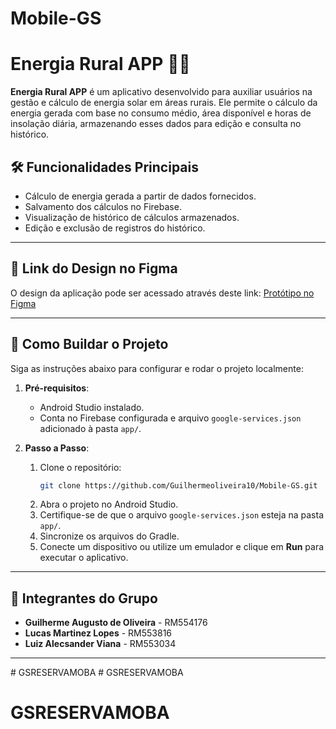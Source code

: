 # Mobile-GS

# Energia Rural APP 🚜🌞

**Energia Rural APP** é um aplicativo desenvolvido para auxiliar usuários na gestão e cálculo de energia solar em áreas rurais. Ele permite o cálculo da energia gerada com base no consumo médio, área disponível e horas de insolação diária, armazenando esses dados para edição e consulta no histórico.

## 🛠 Funcionalidades Principais
- Cálculo de energia gerada a partir de dados fornecidos.
- Salvamento dos cálculos no Firebase.
- Visualização de histórico de cálculos armazenados.
- Edição e exclusão de registros do histórico.

---

## 🎨 Link do Design no Figma
O design da aplicação pode ser acessado através deste link: [Protótipo no Figma](https://www.figma.com/design/J9SA0Oual9EFeo3iyj0bmF/Figma---GS?node-id=1-2&node-type=canvas&t=fNEFDvEa8h3yQFvU-0)

---

## 🚀 Como Buildar o Projeto
Siga as instruções abaixo para configurar e rodar o projeto localmente:

1. **Pré-requisitos**:
   - Android Studio instalado.
   - Conta no Firebase configurada e arquivo `google-services.json` adicionado à pasta `app/`.

2. **Passo a Passo**:
   1. Clone o repositório:
      ```bash
      git clone https://github.com/Guilhermeoliveira10/Mobile-GS.git
      ```
   2. Abra o projeto no Android Studio.
   3. Certifique-se de que o arquivo `google-services.json` esteja na pasta `app/`.
   4. Sincronize os arquivos do Gradle.
   5. Conecte um dispositivo ou utilize um emulador e clique em **Run** para executar o aplicativo.

---

## 👥 Integrantes do Grupo
- **Guilherme Augusto de Oliveira** - RM554176
- **Lucas Martinez Lopes** - RM553816
- **Luiz Alecsander Viana** - RM553034

---
#   G S R E S E R V A M O B A  
 # GSRESERVAMOBA
# GSRESERVAMOBA

